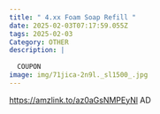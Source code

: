 ```yaml
---
title: " 4.xx Foam Soap Refill "
date: 2025-02-03T07:17:59.055Z
tags: 2025-02-03
Category: OTHER
description: |
  
  COUPON 
image: img/71jica-2n9l._sl1500_.jpg
---
```

https://amzlink.to/az0aGsNMPEyNl
AD